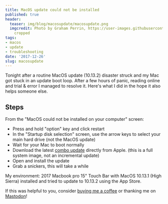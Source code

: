 ```yaml
---
title: MacOS update could not be installed
published: true
header:
  teaser: img/blog/macosupdate/macosupdate.png
  imgcredit: Photo by Graham Perrin, https://user-images.githubusercontent.com/192271/27255121-5811f2b4-538f-11e7-8117-9401bc9a7a80.png,
    cropped
tags:
- macos
- update
- troubleshooting
date: '2017-12-26'
slug: macosupdate
---
```


Tonight after a routine MacOS update (10.13.2) disaster struck and my Mac got stuck in an update boot loop. After a few hours of panic, reading online and trial & error I managed to resolve it. Here's what I did in the hope it also helps someone else.

## Steps
From the "MacOS could not be installed on your computer" screen:

- Press and hold "option" key and click restart
- In the "Startup disk selection" screen, use the arrow keys to select your main hard drive (not the MacOS update)
- Wait for your Mac to boot normally
- Download the latest [combo update](https://support.apple.com/downloads/macos) directly from Apple. (this is a full system image, not an incremental update)
- Open and install the update
- Grab a snickers, this will take a while

My environment: 2017 Macbook pro 15" Touch Bar with MacOS 10.13.1 (High Sierra) installed and tried to update to 10.13.2 using the App Store.

If this was helpful to you, consider [buying me a coffee](https://www.buymeacoffee.com/jeroen) or thanking me on [Mastodon](https://androiddev.social/@Jeroenmols)!
